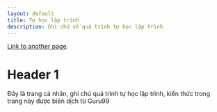 ```yaml
---
layout: default
title: Tự học lập trình
description: Ghi chú về quá trình tự học lập trình
---
```




[Link to another page](./another-page.html).



# Header 1

Đây là trang cá nhân, ghi chú quá trình tự học lập trình, kiến thức trong trang này được biên dịch từ Guru99

